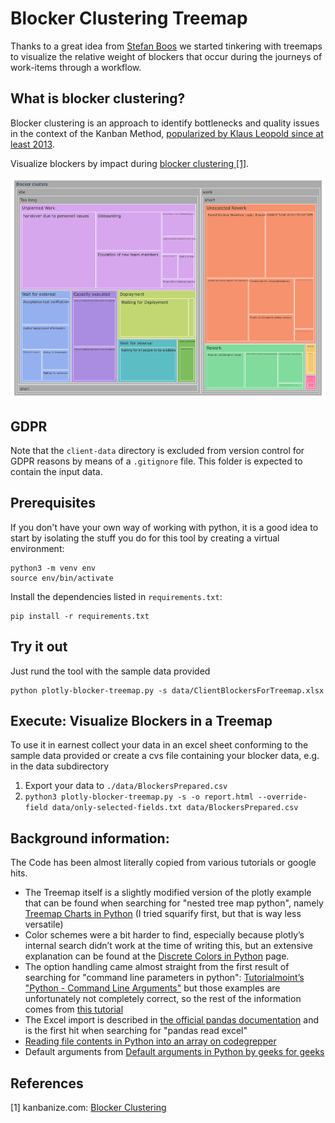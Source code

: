 # Blocker Clustering Treemap    

Thanks to a great idea from [Stefan Boos](https://boos.systems) we started tinkering with treemaps to visualize the relative weight of blockers that occur during the journeys of work-items through a workflow. 

## What is blocker clustering?
Blocker clustering is an approach to identify bottlenecks and quality issues in the context of the Kanban Method, [popularized by Klaus Leopold since at least 2013](https://www.slideshare.net/klausleopold/blocker-clustering-lkce14).

Visualize blockers by impact during [blocker clustering \[1\]](#ref-1).

![Screenshot](doc/screenshot.png)

## GDPR

Note that the `client-data` directory is excluded from version control for GDPR reasons by means of a `.gitignore` file. This folder is expected to contain the input data.

## Prerequisites

If you don't have your own way of working with python, it is a good idea to start by isolating the stuff you do for this tool by creating a virtual environment:
```shell
python3 -m venv env
source env/bin/activate
```

Install the dependencies listed in `requirements.txt`:

```shell
pip install -r requirements.txt
```
## Try it out
Just rund the tool with the sample data provided
```shell
python plotly-blocker-treemap.py -s data/ClientBlockersForTreemap.xlsx
```

## Execute: Visualize Blockers in a Treemap

To use it in earnest collect your data in an excel sheet conforming to the sample data provided or create a cvs file containing your blocker data, e.g. in the data subdirectory

1. Export your data to `./data/BlockersPrepared.csv`
2. `python3 plotly-blocker-treemap.py -s -o report.html --override-field data/only-selected-fields.txt data/BlockersPrepared.csv`

## Background information:
The Code has been almost literally copied from various tutorials or google hits. 

* The Treemap itself is a slightly modified version of the plotly example that can be found when searching for "nested tree map python", namely [Treemap Charts in Python](https://plotly.com/python/treemaps/) (I tried squarify first, but that is way less versatile)
* Color schemes were a bit harder to find, especially because plotly’s internal search didn’t work at the time of writing this, but an extensive explanation can be found at the [Discrete Colors in Python](https://plotly.com/python/discrete-color/) page.
* The option handling came almost straight from the first result of searching for "command line parameters in python": [Tutorialmoint’s "Python - Command Line Arguments"](https://www.tutorialspoint.com/python/python_command_line_arguments.htm) but those examples are unfortunately not completely correct, so the rest of the information comes from [this tutorial](https://bip.weizmann.ac.il/course/python/PyMOTW/PyMOTW/docs/getopt/index.html)
* The Excel import is described in [the official pandas documentation](https://pandas.pydata.org/docs/reference/api/pandas.read_excel.html) and is the first hit when searching for "pandas read excel"
* [Reading file contents in Python into an array on codegrepper](https://www.codegrepper.com/code-examples/python/how+to+convert+text+file+to+array+in+python) 
* Default arguments from [Default arguments in Python by geeks for geeks](https://www.geeksforgeeks.org/default-arguments-in-python/)

## References
<a name="ref-1">[1]</a> kanbanize.com: [Blocker Clustering](https://kanbanize.com/kanban-resources/kanban-analytics/block-clustering)
